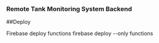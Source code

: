 ### Remote Tank Monitoring System Backend

##Deploy

Firebase deploy functions
firebase deploy --only functions
